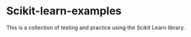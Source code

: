 # Scikit-learn-examples

This is a collection of testing and practice using the Scikit Learn library.

